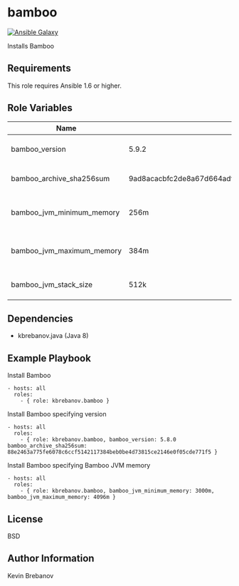 bamboo
======

[![Ansible Galaxy](https://img.shields.io/badge/galaxy-kbrebanov.bamboo-660198.svg)](https://galaxy.ansible.com/list#/roles/3383)

Installs Bamboo

Requirements
------------

This role requires Ansible 1.6 or higher.

Role Variables
--------------

| Name                      | Default                                                          | Description                  |
|---------------------------|------------------------------------------------------------------|------------------------------|
| bamboo_version            | 5.9.2                                                            | Version of Bamboo to install |
| bamboo_archive_sha256sum  | 9ad8acacbfc2de8a67d664adf123f0439ff7407d6bda10d51a4f6f81215b436e | SHA 256 checksum of archive  |
| bamboo_jvm_minimum_memory | 256m                                                             | Bamboo JVM minimum memory    |
| bamboo_jvm_maximum_memory | 384m                                                             | Bamboo JVM maximum memory    |
| bamboo_jvm_stack_size     | 512k                                                             | Bamboo JVM stack size        |

Dependencies
------------

- kbrebanov.java (Java 8)

Example Playbook
----------------

Install Bamboo
```
- hosts: all
  roles:
    - { role: kbrebanov.bamboo }
```

Install Bamboo specifying version
```
- hosts: all
  roles:
    - { role: kbrebanov.bamboo, bamboo_version: 5.8.0 bamboo_archive_sha256sum: 88e2463a775fe6078c6ccf5142117384beb0be4d73815ce2146e0f05cde771f5 }
```

Install Bamboo specifying Bamboo JVM memory
```
- hosts: all
  roles:
    - { role: kbrebanov.bamboo, bamboo_jvm_minimum_memory: 3000m, bamboo_jvm_maximum_memory: 4096m }
```

License
-------

BSD

Author Information
------------------

Kevin Brebanov
